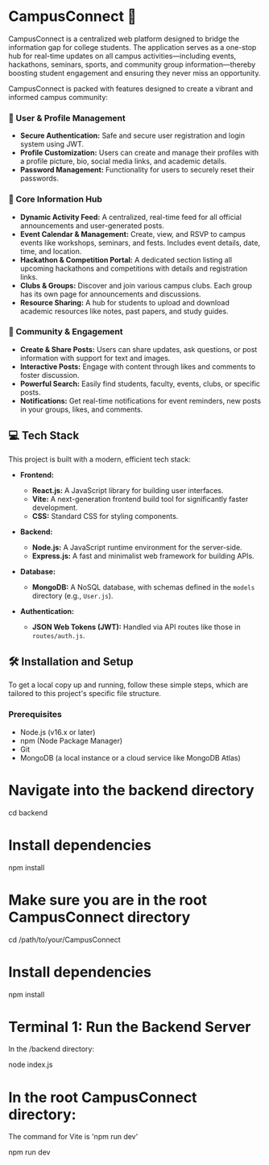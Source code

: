 # CampusConnect 🚀

CampusConnect is a centralized web platform designed to bridge the information gap for college students. The application serves as a one-stop hub for real-time updates on all campus activities—including events, hackathons, seminars, sports, and community group information—thereby boosting student engagement and ensuring they never miss an opportunity.

CampusConnect is packed with features designed to create a vibrant and informed campus community:

### 👤 User & Profile Management
* **Secure Authentication:** Safe and secure user registration and login system using JWT.
* **Profile Customization:** Users can create and manage their profiles with a profile picture, bio, social media links, and academic details.
* **Password Management:** Functionality for users to securely reset their passwords.

### 📢 Core Information Hub
* **Dynamic Activity Feed:** A centralized, real-time feed for all official announcements and user-generated posts.
* **Event Calendar & Management:** Create, view, and RSVP to campus events like workshops, seminars, and fests. Includes event details, date, time, and location.
* **Hackathon & Competition Portal:** A dedicated section listing all upcoming hackathons and competitions with details and registration links.
* **Clubs & Groups:** Discover and join various campus clubs. Each group has its own page for announcements and discussions.
* **Resource Sharing:** A hub for students to upload and download academic resources like notes, past papers, and study guides.

### 🤝 Community & Engagement
* **Create & Share Posts:** Users can share updates, ask questions, or post information with support for text and images.
* **Interactive Posts:** Engage with content through likes and comments to foster discussion.
* **Powerful Search:** Easily find students, faculty, events, clubs, or specific posts.
* **Notifications:** Get real-time notifications for event reminders, new posts in your groups, likes, and comments.


## 💻 Tech Stack

This project is built with a modern, efficient tech stack:

* **Frontend:**
    * **React.js:** A JavaScript library for building user interfaces.
    * **Vite:** A next-generation frontend build tool for significantly faster development.
    * **CSS:** Standard CSS for styling components.

* **Backend:**
    * **Node.js:** A JavaScript runtime environment for the server-side.
    * **Express.js:** A fast and minimalist web framework for building APIs.

* **Database:**
    * **MongoDB:** A NoSQL database, with schemas defined in the `models` directory (e.g., `User.js`).

* **Authentication:**
    * **JSON Web Tokens (JWT):** Handled via API routes like those in `routes/auth.js`.

## 🛠️ Installation and Setup

To get a local copy up and running, follow these simple steps, which are tailored to this project's specific file structure.

### Prerequisites

* Node.js (v16.x or later)
* npm (Node Package Manager)
* Git
* MongoDB (a local instance or a cloud service like MongoDB Atlas)

# Navigate into the backend directory
cd backend

# Install dependencies
npm install

# Make sure you are in the root CampusConnect directory
cd /path/to/your/CampusConnect

# Install dependencies
npm install

# Terminal 1: Run the Backend Server
In the /backend directory:

node index.js

# In the root CampusConnect directory:
The command for Vite is 'npm run dev'

npm run dev
